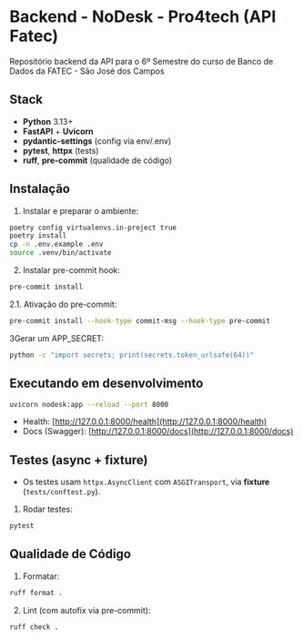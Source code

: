 # Backend - NoDesk - Pro4tech (API Fatec)

Repositório backend da API para o 6º Semestre do curso de Banco de Dados da FATEC - São José dos Campos

## Stack

* **Python** 3.13+
* **FastAPI** + **Uvicorn**
* **pydantic-settings** (config via env/.env)
* **pytest**, **httpx** (tests)
* **ruff**, **pre-commit** (qualidade de código)

## Instalação

1. Instalar e preparar o ambiente:

```bash
poetry config virtualenvs.in-project true
poetry install
cp -n .env.example .env
source .venv/bin/activate
```

2. Instalar pre-commit hook:

```bash
pre-commit install
```
2.1. Ativação do pre-commit:
```bash
pre-commit install --hook-type commit-msg --hook-type pre-commit
```


3Gerar um APP_SECRET:
```bash
python -c "import secrets; print(secrets.token_urlsafe(64))"
```

## Executando em desenvolvimento

```bash
uvicorn nodesk:app --reload --port 8000
```

* Health: [http://127.0.0.1:8000/health](http://127.0.0.1:8000/health)
* Docs (Swagger): [http://127.0.0.1:8000/docs](http://127.0.0.1:8000/docs)

## Testes (async + fixture)

* Os testes usam `httpx.AsyncClient` com `ASGITransport`, via **fixture** (`tests/conftest.py`).

1. Rodar testes:

```bash
pytest
```

## Qualidade de Código

1. Formatar:

```bash
ruff format .
```

2. Lint (com autofix via pre-commit):

```bash
ruff check .
```
